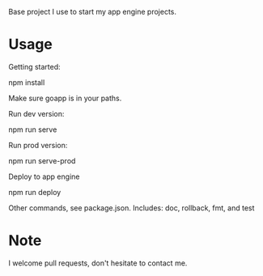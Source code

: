 Base project I use to start my app engine projects.

Usage
=====
Getting started:

  npm install

Make sure goapp is in your paths.

Run dev version:

  npm run serve

Run prod version:

  npm run serve-prod

Deploy to app engine

  npm run deploy

Other commands, see package.json. Includes: doc, rollback, fmt, and test

Note
=====

I welcome pull requests, don't hesitate to contact me.